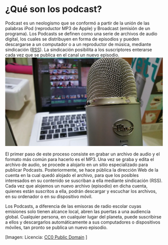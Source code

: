 # ¿Qué son los podcast?


Podcast es un neologismo que se conformó a partir de la unión de las palabras iPod (reproductor MP3 de Apple) y Broadcast (emisión de un programa). Los Podcasts se definen como una serie de archivos de audio digital, los cuales se distribuyen en forma de episodios y pueden descargarse a un computador o a un reproductor de música, mediante sindicación ([RSS](http://www.eduteka.org/RSS.php)). La sindicación posibilita a los suscriptores enterarse cada vez que se publica en el canal un nuevo episodio.![podcast](img/microphone-639192_1280.jpg "podcast")


El primer paso de este proceso consiste en grabar un archivo de audio y el formato más común para hacerlo es el MP3. Una vez se graba y edita el archivo de audio, se procede a alojarlo en un sitio especializado para publicar Podcasts. Posteriormente, se hace pública la dirección Web de la cuenta en la cual quedó alojado el archivo, para que los posibles interesados en su contenido se suscriban a ella mediante sindicación (RSS). Cada vez que alojemos un nuevo archivo (episodio) en dicha cuenta, quienes están suscritos a ella, podrán descargar y escuchar los archivos, en su ordenador o en su dispositivo móvil.

Los Podcasts, a diferencia de las emisoras de radio escolar cuyas emisiones solo tienen alcance local, abren las puertas a una audiencia global. Cualquier persona, en cualquier lugar del planeta, puede suscribirse a ellos y descargarlos automáticamente a sus computadores o dispositivos móviles, tan pronto se publica un nuevo episodio.

\[Imagen: Licencia: [CC0 Public Domain](https://pixabay.com/service/terms/#usage) \]